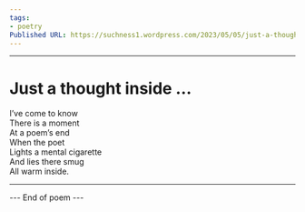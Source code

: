 ```yaml
---
tags: 
- poetry
Published URL: https://suchness1.wordpress.com/2023/05/05/just-a-thought-inside/
---
```

---  
  
# Just a thought inside …  
> 

I’ve come to know   
There is a moment  
At a poem’s end  
When the poet  
Lights a mental cigarette  
And lies there smug  
All warm inside.  
  
---  
 --- End of poem ---